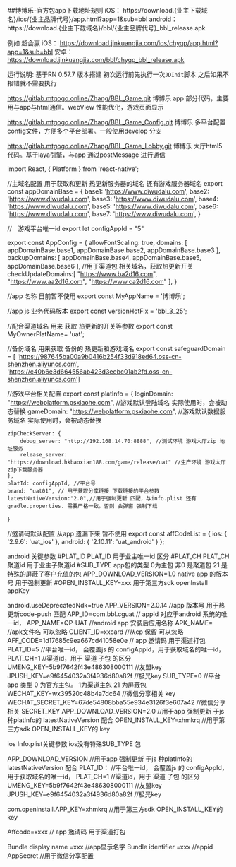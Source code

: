 ##博博乐-官方包app下载地址规则
iOS：
https://download.{业主下载域名}/ios/{业主品牌代号}/app.html?app=1&sub=bbl
android：
https://download.{业主下载域名}/bbl/{业主品牌代号}_bbl_release.apk

例如
超会赢
iOS： https://download.jinkuangjia.com/ios/chyqp/app.html?app=1&sub=bbl
安卓：https://download.jinkuangjia.com/bbl/chyqp_bbl_release.apk



运行说明: 
基于RN 0.57.7 版本搭建
初次运行前先执行一次`JDInit`脚本 之后如果不报错就不需要执行

https://gitlab.mtgogo.online/Zhang/BBL_Game.git
博博乐 app 部分代码，主要用与app与html通信。webView 性能优化，游戏页面显示

https://gitlab.mtgogo.online/Zhang/BBL_Game_Config.git
博博乐 多平台配置config文件，方便多个平台部署。一般使用develop 分支

https://gitlab.mtgogo.online/Zhang/BBL_Game_Lobby.git
博博乐 大厅html5 代码。基于laya引擎，与app 通过postMessage 进行通信 




import React, {
    Platform
} from 'react-native';

//主域名配置  用于获取和更新  热更新服务器的域名 还有游戏服务器域名 
export const appDomainBase = {
    base1: 'https://www.diwudalu.com',
    base2: 'https://www.diwudalu.com',
    base3: 'https://www.diwudalu.com',
    base4: 'https://www.diwudalu.com',
    base5: 'https://www.diwudalu.com',
    base6: 'https://www.diwudalu.com',
    base7: 'https://www.diwudalu.com',
}

//　游戏平台唯一id
export let configAppId = "5"


export const AppConfig = {
    allowFontScaling: true,
    domains: [
        appDomainBase.base1,
        appDomainBase.base2,
        appDomainBase.base3
    ],
    backupDomains: [
        appDomainBase.base4,
        appDomainBase.base5,
        appDomainBase.base6
    ],
    //用于渠道包 相关域名，获取热更新开关 
    checkUpdateDomains:[ 
        "https://www.ba2d16.com",
        "https://www.aa2d16.com",
        "https://www.ca2d16.com"
    ],
}

//app 名称 目前暂不使用
export const MyAppName = '博博乐';

//app js 业务代码版本
export const versionHotFix = 'bbl_3_25';

//配合渠道域名 用来 获取 热更新的开关等参数
export const MyOwnerPlatName= 'uat';

//备份域名 用来获取  备份的  热更新和游戏域名
export const safeguardDomain = [
    'https://987645ba00a9b0416b254f33d918ed64.oss-cn-shenzhen.aliyuncs.com',
    'https://c40b6e3d664556ab423d3eebc01ab2fd.oss-cn-shenzhen.aliyuncs.com']

//游戏平台相关配置
export const platInfo = {
    loginDomain: "https://webplatform.psxiaohe.com", //游戏默认登陆域名 实际使用时，会被动态替换
     gameDomain: "https://webplatform.psxiaohe.com", //游戏默认数据服务域名 实际使用时，会被动态替换

    zipCheckServer: {
        debug_server: "http://192.168.14.70:8888", //测试环境 游戏大厅zip 地址服务
        release_server: "https://download.hkbaoxian188.com/game/release/uat" //生产环境 游戏大厅zip下载服务器
    },
    platId: configAppId, //平台号
    brand: "uat01", // 用于获取分享链接 下载链接的平台参数
    latestNativeVersion:"2.0",//用于强制更新 匹配，与info.plist 还有 gradle.properties. 需要严格一致。否则 会弹窗 强制下载
}

//邀请码默认配置  从app 遗漏下来  暂不使用
export const affCodeList = {
    ios: {
        '2.9.6': 'uat_ios'
    },
    android: {
        '2.10.11': 'uat_android'
    }
};


android 关键参数
#PLAT_ID  PLAT_ID  用于业主唯一id 区分
#PLAT_CH  PLAT_CH   聚道id 用于业主子聚道id
#SUB_TYPE app包的类型 0为主包 非0 是聚道包 21 是特殊的屏蔽了客户充值的包
APP_DOWNLOAD_VERSION=1.0  native app 的版本号 用于强制更新
#OPEN_INSTALL_KEY=xxx  用于第三方sdk openInstall appKey

android.useDeprecatedNdk=true
APP_VERSION=2.0.14   //app 版本号 用于热更新code-push 匹配
APP_ID=com.bbl.cguat  // appId 对应于android 系统的唯一id，
APP_NAME=QP-UAT  //android app 安装后应用名称
APK_NAME=        //apk文件名 可以忽略
CLIENT_ID=xxcard  //从cp 保留 可以忽略
AFF_CODE=1d17685c9ea667cd41058e0e  // app 邀请码 用于渠道打包
PLAT_ID=5  //平台唯一id， 会覆盖js 的 configAppId，用于获取域名的唯一id，
PLAT_CH=1  //渠道id，用于 渠道 子包 的区分
UMENG_KEY=5b9f7642f43e486308000111   //友盟key
JPUSH_KEY=e9f6454032a3f4936d80a82f  //极光key
SUB_TYPE=0  //平台app 类型 0 为官方主包。   1为渠道主包 21 为屏蔽包
WECHAT_KEY=wx39520c48b4a7dc64   //微信分享相关 key 
WECHAT_SECRET_KEY=67de54808bba55e934e3126f3e607a42 //微信分享相关 SECRET_KEY 
APP_DOWNLOAD_VERSION=2.0     //用于app 强制更新 于js 种platInfo的 latestNativeVersion 配合
OPEN_INSTALL_KEY=xhmkrq     //用于第三方sdk OPEN_INSTALL_KEY的 key


ios Info.plist关键参数  ios没有特殊SUB_TYPE 包 

APP_DOWNLOAD_VERSION     //用于app 强制更新 于js 种platInfo的 latestNativeVersion 配合
PLAT_ID： //平台唯一id， 会覆盖js 的 configAppId，用于获取域名的唯一id，
PLAT_CH=1  //渠道id，用于 渠道 子包 的区分
UMENG_KEY=5b9f7642f43e486308000111   //友盟key
JPUSH_KEY=e9f6454032a3f4936d80a82f  //极光key

com.openinstall.APP_KEY=xhmkrq     //用于第三方sdk OPEN_INSTALL_KEY的 key

Affcode=xxxx // app 邀请码 用于渠道打包

Bundle display name =xxx //app显示名字
Bundle identifier =xxx //appid 
AppSecret  //用于微信分享配置
















